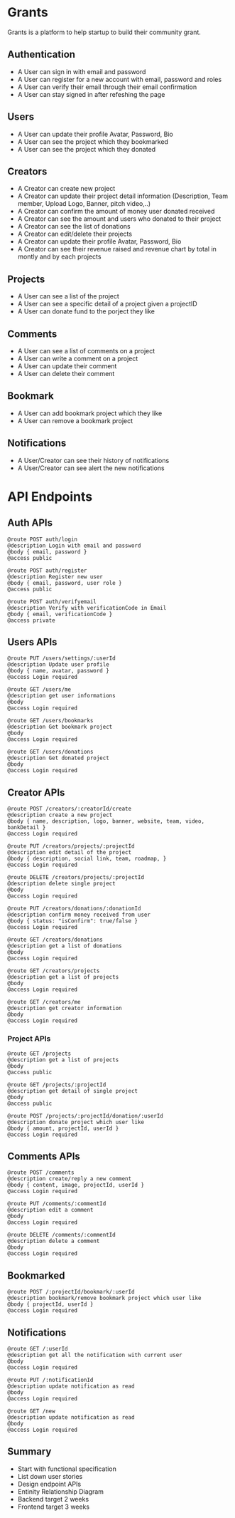 # Grants
Grants is a platform to help startup to build their community grant.

## Authentication

- A User can sign in with email and password
- A User can register for a new account with email, password and roles
- A User can verify their email through their email confirmation
- A User can stay signed in after refeshing the page


## Users

- A User can update their profile Avatar, Password, Bio
- A User can see the project which they bookmarked
- A User can see the project which they donated

## Creators

- A Creator can create new project
- A Creator can update their project detail information (Description, Team member, Upload Logo, Banner, pitch video,..)
- A Creator can confirm the amount of money user donated received
- A Creator can see the amount and users who donated to their project
- A Creator can see the list of donations
- A Creator can edit/delete their projects
- A Creator can update their profile Avatar, Password, Bio
- A Creator can see their revenue raised and revenue chart by total in montly and by each projects

## Projects

- A User can see a list of the project
- A User can see a specific detail of a project given a projectID
- A User can donate fund to the porject they like


## Comments

- A User can see a list of comments on a project
- A User can write a comment on a project
- A User can update their comment
- A User can delete their comment

## Bookmark
- A User can add bookmark project which they like
- A User can remove a bookmark project

## Notifications

- A User/Creator can see their history of notifications
- A User/Creator can see alert the new notifications 

# API Endpoints

## Auth APIs


```
@route POST auth/login
@description Login with email and password
@body { email, password }
@access public
```

```
@route POST auth/register
@description Register new user
@body { email, password, user role }
@access public
```

```
@route POST auth/verifyemail
@description Verify with verificationCode in Email
@body { email, verificationCode }
@access private
```


## Users APIs

```
@route PUT /users/settings/:userId
@description Update user profile
@body { name, avatar, password }
@access Login required
```

```
@route GET /users/me
@description get user informations
@body 
@access Login required
```

```
@route GET /users/bookmarks
@description Get bookmark project
@body 
@access Login required
```

```
@route GET /users/donations
@description Get donated project
@body 
@access Login required
```

## Creator APIs


```
@route POST /creators/:creatorId/create
@description create a new project
@body { name, description, logo, banner, website, team, video, bankDetail }
@access Login required
```

```
@route PUT /creators/projects/:projectId
@description edit detail of the project
@body { description, social link, team, roadmap, }
@access Login required
```

```
@route DELETE /creators/projects/:projectId
@description delete single project
@body 
@access Login required
```

```
@route PUT /creators/donations/:donationId
@description confirm money received from user
@body { status: "isConfirm": true/false }
@access Login required
```

```
@route GET /creators/donations
@description get a list of donations
@body 
@access Login required
```

```
@route GET /creators/projects
@description get a list of projects
@body 
@access Login required
```

```
@route GET /creators/me
@description get creator information
@body 
@access Login required
```


### Project APIs

```
@route GET /projects
@description get a list of projects
@body 
@access public
```

```
@route GET /projects/:projectId
@description get detail of single project
@body 
@access public
```

```
@route POST /projects/:projectId/donation/:userId
@description donate project which user like
@body { amount, projectId, userId }
@access Login required
```


## Comments APIs

```
@route POST /comments
@description create/reply a new comment
@body { content, image, projectId, userId }
@access Login required
```

```
@route PUT /comments/:commentId
@description edit a comment
@body 
@access Login required
```

```
@route DELETE /comments/:commentId
@description delete a comment
@body 
@access Login required
```
## Bookmarked

```
@route POST /:projectId/bookmark/:userId
@description bookmark/remove bookmark project which user like
@body { projectId, userId }
@access Login required
```

## Notifications


```
@route GET /:userId
@description get all the notification with current user
@body
@access Login required
```

```
@route PUT /:notificationId 
@description update notification as read
@body
@access Login required
```

```
@route GET /new
@description update notification as read
@body
@access Login required
```



## Summary

- Start with functional specification 
- List down user stories
- Design endpoint APIs
- Entinity Relationship Diagram
- Backend target 2 weeks
- Frontend target 3 weeks

